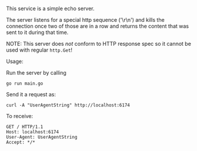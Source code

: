 This service is a simple echo server.

The server listens for a special http sequence ('\r\n') and kills the connection
once two of those are in a row and returns the content that was sent to it during that
time.


NOTE: This server does _not_ conform to HTTP response spec so it cannot be used with
regular `http.Get`!

Usage:

Run the server by calling
```
go run main.go
```

Send it a request as:
```
curl -A "UserAgentString" http://localhost:6174
```

To receive:
```
GET / HTTP/1.1
Host: localhost:6174
User-Agent: UserAgentString
Accept: */*
```
